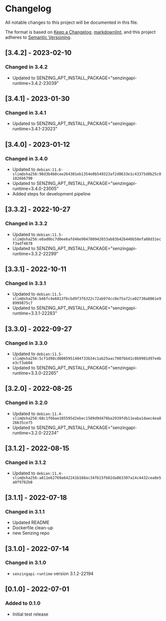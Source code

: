 # Changelog

All notable changes to this project will be documented in this file.

The format is based on [Keep a Changelog](https://keepachangelog.com/en/1.0.0/),
[markdownlint](https://dlaa.me/markdownlint/),
and this project adheres to [Semantic Versioning](https://semver.org/spec/v2.0.0.html).


## [3.4.2] - 2023-02-10

### Changed in 3.4.2

 - Updated to SENZING_APT_INSTALL_PACKAGE="senzingapi-runtime=3.4.2-23039"

## [3.4.1] - 2023-01-30

### Changed in 3.4.1

 - Updated to SENZING_APT_INSTALL_PACKAGE="senzingapi-runtime=3.4.1-23023"

## [3.4.0] - 2023-01-12

### Changed in 3.4.0

 - Updated to `debian:11.6-slim@sha256:98d3b4b0cee264301eb1354e0b549323af2d0633e1c43375d0b25c01826b6790`
 - Updated to SENZING_APT_INSTALL_PACKAGE="senzingapi-runtime=3.4.0-23005"
 - Added steps for development pipeline

## [3.3.2] - 2022-10-27

### Changed in 3.3.2

 - Updated to `debian:11.5-slim@sha256:e8ad0bc7d0ee6afd46e904780942033ab83b42b446b58efa88d31ecf3adf4678`
 - Updated to SENZING_APT_INSTALL_PACKAGE="senzingapi-runtime=3.3.2-22299"

## [3.3.1] - 2022-10-11

### Changed in 3.3.1

 - Updated to `debian:11.5-slim@sha256:b46fc4e6813f6cbd9f3f6322c72ab974cc0e75a72ca02730a8861e98999875c7`
 - Updated to SENZING_APT_INSTALL_PACKAGE="senzingapi-runtime=3.3.1-22283"

## [3.3.0] - 2022-09-27

### Changed in 3.3.0

 - Updated to `debian:11.5-slim@sha256:5cf1d98cd0805951484f33b34c1ab25aac7007bb41c8b9901d97e4be3cf3ab04`
 - Updated to SENZING_APT_INSTALL_PACKAGE="senzingapi-runtime=3.3.0-22265"

## [3.2.0] - 2022-08-25

### Changed in 3.2.0

 - Updated to `debian:11.4-slim@sha256:68c1f6bae105595d2ebec1589d9d476ba2939fdb11eaba1daec4ea826635ce75`
 - Updated to SENZING_APT_INSTALL_PACKAGE="senzingapi-runtime=3.2.0-22234"

## [3.1.2] - 2022-08-15

### Changed in 3.1.2

 - Updated to `debian:11.4-slim@sha256:a811e62769a642241b168ac34f615fb02da863307a14c4432cea8e5a0f9782b8`

## [3.1.1] - 2022-07-18

### Changed in 3.1.1

- Updated README
- Dockerfile clean-up
- new Senzing repo

## [3.1.0] - 2022-07-14

### Changed in 3.1.0

- `senzingapi-runtime` version 3.1.2-22194

## [0.1.0] - 2022-07-01

### Added to 0.1.0

- Initial test release

